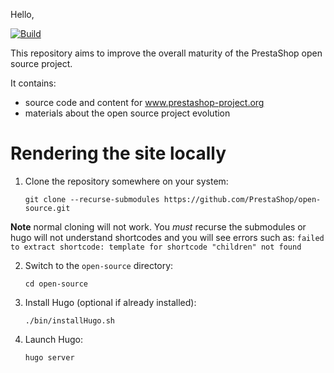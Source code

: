 Hello,

[![Build](https://github.com/PrestaShop/open-source/actions/workflows/build.yml/badge.svg)](https://github.com/PrestaShop/open-source/actions/workflows/build.yml)

This repository aims to improve the overall maturity of the PrestaShop open source project.

It contains:
- source code and content for www.prestashop-project.org 
- materials about the open source project evolution

# Rendering the site locally

1. Clone the repository somewhere on your system:
    ```
    git clone --recurse-submodules https://github.com/PrestaShop/open-source.git
    ```

**Note** normal cloning will not work. You _must_ recurse the submodules or hugo will not understand shortcodes and you will see errors such as: 
  `failed to extract shortcode: template for shortcode "children" not found`

2. Switch to the `open-source` directory:
    ```
    cd open-source
    ```

3. Install Hugo (optional if already installed):
    ```
    ./bin/installHugo.sh
    ```

4. Launch Hugo:
    ```
    hugo server
    ```
